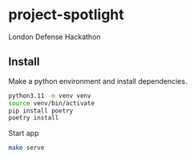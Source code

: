 # project-spotlight
London Defense Hackathon

## Install

Make a python environment and install dependencies.
```bash
python3.11 -m venv venv
source venv/bin/activate
pip install poetry
poetry install
```

Start app
```bash
make serve
```